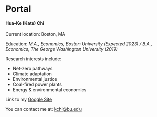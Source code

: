 # Portal
#### Hua-Ke (Kate) Chi
Current location: Boston, MA

Education:
*M.A., Economics, Boston University (Expected 2023) / B.A., Economics, The George Washington University (2019)*

Research interests include: 
- Net-zero pathways
- Climate adaptation
- Environmental justice
- Coal-fired power plants
- Energy & environmental economics

Link to my [Google Site](https://sites.google.com/bu.edu/katechi/home?authuser=0)

You can contact me at: kchi@bu.edu

